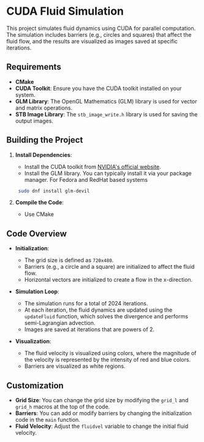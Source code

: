 # CUDA Fluid Simulation

This project simulates fluid dynamics using CUDA for parallel computation. The simulation includes barriers (e.g., circles and squares) that affect the fluid flow, and the results are visualized as images saved at specific iterations.

## Requirements

- **CMake**
- **CUDA Toolkit**: Ensure you have the CUDA toolkit installed on your system.
- **GLM Library**: The OpenGL Mathematics (GLM) library is used for vector and matrix operations.
- **STB Image Library**: The `stb_image_write.h` library is used for saving the output images.

## Building the Project

1. **Install Dependencies**:
   - Install the CUDA toolkit from [NVIDIA's official website](https://developer.nvidia.com/cuda-toolkit).
   - Install the GLM library. You can typically install it via your package manager. For Fedora and RedHat based systems

   ```bash
    sudo dnf install glm-devil
   ```

2. **Compile the Code**:
   - Use CMake

## Code Overview

- **Initialization**:
  - The grid size is defined as `720x480`.
  - Barriers (e.g., a circle and a square) are initialized to affect the fluid flow.
  - Horizontal vectors are initialized to create a flow in the x-direction.

- **Simulation Loop**:
  - The simulation runs for a total of 2024 iterations.
  - At each iteration, the fluid dynamics are updated using the `updateFluid` function, which solves the divergence and performs semi-Lagrangian advection.
  - Images are saved at iterations that are powers of 2.

- **Visualization**:
  - The fluid velocity is visualized using colors, where the magnitude of the velocity is represented by the intensity of red and blue colors.
  - Barriers are visualized as white regions.

## Customization

- **Grid Size**: You can change the grid size by modifying the `grid_l` and `grid_h` macros at the top of the code.
- **Barriers**: You can add or modify barriers by changing the initialization code in the `main` function.
- **Fluid Velocity**: Adjust the `fluidvel` variable to change the initial fluid velocity.
